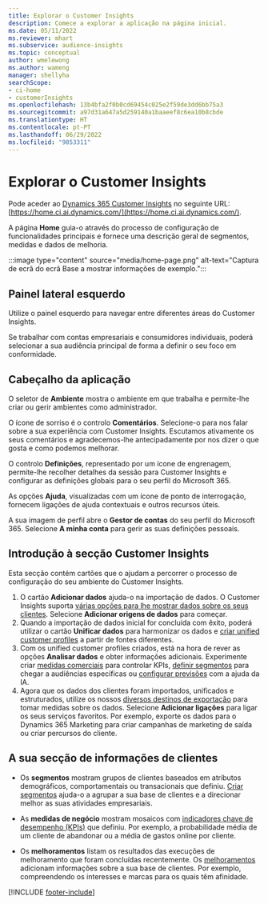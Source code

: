 ```yaml
---
title: Explorar o Customer Insights
description: Comece a explorar a aplicação na página inicial.
ms.date: 05/11/2022
ms.reviewer: mhart
ms.subservice: audience-insights
ms.topic: conceptual
author: wmelewong
ms.author: wameng
manager: shellyha
searchScope:
- ci-home
- customerInsights
ms.openlocfilehash: 13b4bfa2f0b0cd69454c025e2f59de3dd6bb75a3
ms.sourcegitcommit: a97d31a647a5d259140a1baaeef8c6ea10b8cbde
ms.translationtype: HT
ms.contentlocale: pt-PT
ms.lasthandoff: 06/29/2022
ms.locfileid: "9053311"
---
```

# <a name="explore-customer-insights"></a>Explorar o Customer Insights

Pode aceder ao [Dynamics 365 Customer Insights](https://home.ci.ai.dynamics.com/) no seguinte URL: [https://home.ci.ai.dynamics.com/](https://home.ci.ai.dynamics.com/).

A página **Home** guia-o através do processo de configuração de funcionalidades principais e fornece uma descrição geral de segmentos, medidas e dados de melhoria.

:::image type="content" source="media/home-page.png" alt-text="Captura de ecrã do ecrã Base a mostrar informações de exemplo.":::

## <a name="left-side-pane"></a>Painel lateral esquerdo

Utilize o painel esquerdo para navegar entre diferentes áreas do Customer Insights.

Se trabalhar com contas empresariais e consumidores individuais, poderá selecionar a sua audiência principal de forma a definir o seu foco em conformidade.

## <a name="application-header"></a>Cabeçalho da aplicação

O seletor de **Ambiente** mostra o ambiente em que trabalha e permite-lhe criar ou gerir ambientes como administrador.

O ícone de sorriso é o controlo **Comentários**. Selecione-o para nos falar sobre a sua experiência com Customer Insights. Escutamos ativamente os seus comentários e agradecemos-lhe antecipadamente por nos dizer o que gosta e como podemos melhorar.

O controlo **Definições**, representado por um ícone de engrenagem, permite-lhe recolher detalhes da sessão para Customer Insights e configurar as definições globais para o seu perfil do Microsoft 365.

As opções **Ajuda**, visualizadas com um ícone de ponto de interrogação, fornecem ligações de ajuda contextuais e outros recursos úteis.

A sua imagem de perfil abre o **Gestor de contas** do seu perfil do Microsoft 365. Selecione **A minha conta** para gerir as suas definições pessoais.

## <a name="getting-started-with-customer-insights-section"></a>Introdução à secção Customer Insights

Esta secção contém cartões que o ajudam a percorrer o processo de configuração do seu ambiente do Customer Insights.

1. O cartão **Adicionar dados** ajuda-o na importação de dados. O Customer Insights suporta [várias opções para lhe mostrar dados sobre os seus clientes](data-sources.md). Selecione **Adicionar origens de dados** para começar.
1. Quando a importação de dados inicial for concluída com êxito, poderá utilizar o cartão **Unificar dados** para harmonizar os dados e [criar unified customer profiles](data-unification.md) a partir de fontes diferentes. 
1. Com os unified customer profiles criados, está na hora de rever as opções **Analisar dados** e obter informações adicionais. Experimente criar [medidas comerciais](measures.md) para controlar KPIs, [definir segmentos](segments.md) para chegar a audiências específicas ou [configurar previsões](predictions-overview.md) com a ajuda da IA.
1. Agora que os dados dos clientes foram importados, unificados e estruturados, utilize os nossos [diversos destinos de exportação](export-destinations.md) para tomar medidas sobre os dados. Selecione **Adicionar ligações** para ligar os seus serviços favoritos. Por exemplo, exporte os dados para o Dynamics 365 Marketing para criar campanhas de marketing de saída ou criar percursos do cliente. 

## <a name="your-customer-insights-section"></a>A sua secção de informações de clientes

- Os **segmentos** mostram grupos de clientes baseados em atributos demográficos, comportamentais ou transacionais que definiu. [Criar segmentos](segments.md) ajuda-o a agrupar a sua base de clientes e a direcionar melhor as suas atividades empresariais.

- As **medidas de negócio** mostram mosaicos com [indicadores chave de desempenho (KPIs)](measures.md) que definiu. Por exemplo, a probabilidade média de um cliente de abandonar ou a média de gastos online por cliente.

- Os **melhoramentos** listam os resultados das execuções de melhoramento que foram concluídas recentemente. Os [melhoramentos](enrichment-hub.md) adicionam informações sobre a sua base de clientes. Por exemplo, compreendendo os interesses e marcas para os quais têm afinidade.


[!INCLUDE [footer-include](includes/footer-banner.md)]
